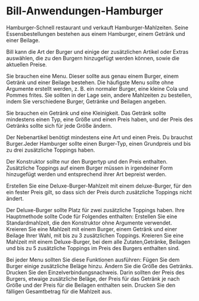 # Bill-Anwendungen-Hamburger
 Hamburger-Schnell restaurant und verkauft Hamburger-Mahlzeiten. Seine Essensbestellungen bestehen aus einem Hamburger, einem Getränk und einer Beilage.

 Bill kann die Art der Burger und einige der zusätzlichen Artikel oder Extras auswählen, die zu den Burgern hinzugefügt werden können, sowie die aktuellen Preise.

Sie brauchen eine Menu. Dieser sollte aus genau einem Burger, einem Getränk und einer Beilage bestehen.
Die häufigste Menu sollte ohne Argumente erstellt werden,
z. B. ein normaler Burger, eine kleine Cola und Pommes frites.
Sie sollten in der Lage sein, andere Mahlzeiten zu bestellen, indem Sie verschiedene Burger, Getränke und Beilagen angeben.

Sie brauchen ein Getränk und eine Kleinigkeit.
Das Getränk sollte mindestens einen Typ, eine Größe und einen Preis haben, und der Preis des Getränks sollte sich für jede Größe ändern.

Der Nebenartikel benötigt mindestens eine Art und einen Preis.
Du brauchst Burger.Jeder Hamburger sollte einen Burger-Typ, einen Grundpreis und bis zu drei zusätzliche Toppings haben.

Der Konstruktor sollte nur den Burgertyp und den Preis enthalten.
Zusätzliche Toppings auf einem Burger müssen in irgendeiner Form hinzugefügt werden und entsprechend ihrer Art bepreist werden.

Erstellen Sie eine Deluxe-Burger-Mahlzeit mit einem deluxe-Burger, für den ein fester Preis gilt, so dass sich der Preis durch zusätzliche Toppings nicht ändert.

Der Deluxe-Burger sollte Platz für zwei zusätzliche Toppings haben.
Ihre Hauptmethode sollte Code für Folgendes enthalten:
Erstellen Sie eine Standardmahlzeit, die den Konstruktor ohne Argumente verwendet.
Kreieren Sie eine Mahlzeit mit einem Burger, einem Getränk und einer Beilage Ihrer Wahl, mit bis zu 3 zusätzlichen Toppings.
Kreieren Sie eine Mahlzeit mit einem Deluxe-Burger, bei dem alle Zutaten,Getränke, Beilagen und bis zu 5 zusätzliche Toppings im Preis des Burgers enthalten sind.

Bei jeder Menu sollten Sie diese Funktionen ausführen:
Fügen Sie dem Burger einige zusätzliche Beläge hinzu.
Ändern Sie die Größe des Getränks.
Drucken Sie den Einzelverbindungsnachweis.
Darin sollten der Preis des Burgers, etwaige zusätzliche Beläge, der Preis für das Getränk je nach Größe und der Preis für die Beilagen enthalten sein.
Drucken Sie den fälligen Gesamtbetrag für die Mahlzeit aus.
